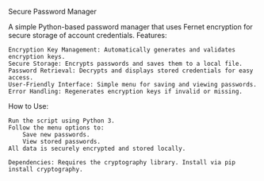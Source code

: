 Secure Password Manager

A simple Python-based password manager that uses Fernet encryption for secure storage of account credentials.
Features:

    Encryption Key Management: Automatically generates and validates encryption keys.
    Secure Storage: Encrypts passwords and saves them to a local file.
    Password Retrieval: Decrypts and displays stored credentials for easy access.
    User-Friendly Interface: Simple menu for saving and viewing passwords.
    Error Handling: Regenerates encryption keys if invalid or missing.

How to Use:

    Run the script using Python 3.
    Follow the menu options to:
        Save new passwords.
        View stored passwords.
    All data is securely encrypted and stored locally.

    Dependencies: Requires the cryptography library. Install via pip install cryptography.
